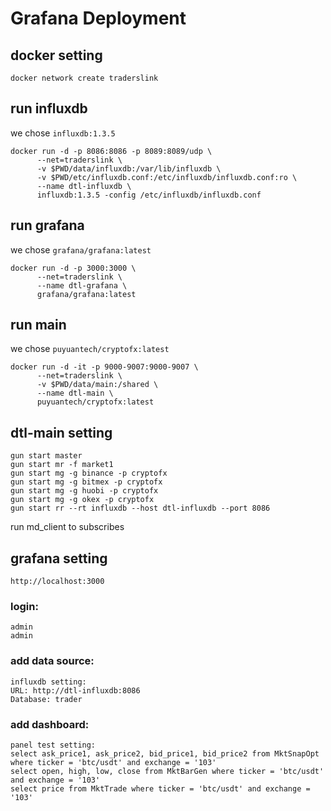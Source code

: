 # Grafana Deployment

## docker setting

```
docker network create traderslink
```

## run influxdb

we chose `influxdb:1.3.5`

```
docker run -d -p 8086:8086 -p 8089:8089/udp \
      --net=traderslink \
      -v $PWD/data/influxdb:/var/lib/influxdb \
      -v $PWD/etc/influxdb.conf:/etc/influxdb/influxdb.conf:ro \
      --name dtl-influxdb \
      influxdb:1.3.5 -config /etc/influxdb/influxdb.conf
```

## run grafana

we chose `grafana/grafana:latest`

```
docker run -d -p 3000:3000 \
      --net=traderslink \
      --name dtl-grafana \
      grafana/grafana:latest
```

## run main

we chose `puyuantech/cryptofx:latest`

```
docker run -d -it -p 9000-9007:9000-9007 \
      --net=traderslink \
      -v $PWD/data/main:/shared \
      --name dtl-main \
      puyuantech/cryptofx:latest
```

## dtl-main setting

```
gun start master
gun start mr -f market1
gun start mg -g binance -p cryptofx
gun start mg -g bitmex -p cryptofx
gun start mg -g huobi -p cryptofx
gun start mg -g okex -p cryptofx
gun start rr --rt influxdb --host dtl-influxdb --port 8086
```

run md_client to subscribes

## grafana setting

    http://localhost:3000

### login:

    admin
    admin

### add data source:

    influxdb setting:
    URL: http://dtl-influxdb:8086
    Database: trader

### add dashboard:

    panel test setting:
    select ask_price1, ask_price2, bid_price1, bid_price2 from MktSnapOpt where ticker = 'btc/usdt' and exchange = '103'
    select open, high, low, close from MktBarGen where ticker = 'btc/usdt' and exchange = '103'
    select price from MktTrade where ticker = 'btc/usdt' and exchange = '103'
